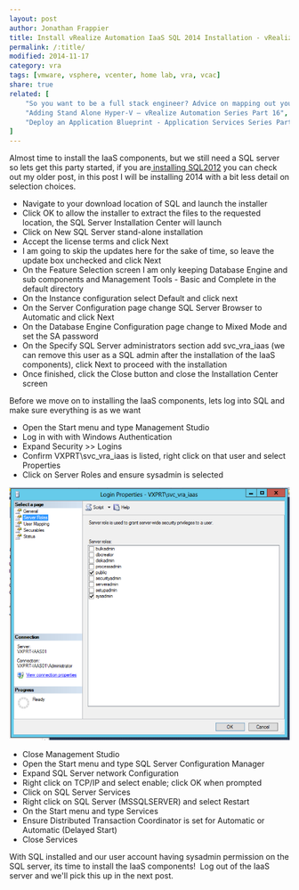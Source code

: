 ```yaml
---
layout: post
author: Jonathan Frappier
title: Install vRealize Automation IaaS SQL 2014 Installation - vRealize Automation Series Part 5
permalink: /:title/
modified: 2014-11-17
category: vra
tags: [vmware, vsphere, vcenter, home lab, vra, vcac]
share: true
related: [
    "So you want to be a full stack engineer? Advice on mapping out your career", 
    "Adding Stand Alone Hyper-V – vRealize Automation Series Part 16", 
    "Deploy an Application Blueprint - Application Services Series Part 5"
]
---
```


Almost time to install the IaaS components, but we still need a SQL server so lets get this party started, if you are<a title="How to install Microsoft SQL Server 2012" href="http://www.virtxpert.com/how-to-install-microsoft-sql-server-2012/"> installing SQL2012</a> you can check out my older post, in this post I will be installing 2014 with a bit less detail on selection choices.
<ul>
	<li>Navigate to your download location of SQL and launch the installer</li>
	<li>Click OK to allow the installer to extract the files to the requested location, the SQL Server Installation Center will launch</li>
	<li>Click on New SQL Server stand-alone installation</li>
	<li>Accept the license terms and click Next</li>
	<li>I am going to skip the updates here for the sake of time, so leave the update box unchecked and click Next</li>
	<li>On the Feature Selection screen I am only keeping Database Engine and sub components and Management Tools - Basic and Complete in the default directory</li>
	<li>On the Instance configuration select Default and click next</li>
	<li>On the Server Configuration page change SQL Server Browser to Automatic and click Next</li>
	<li>On the Database Engine Configuration page change to Mixed Mode and set the SA password</li>
	<li>On the Specify SQL Server administrators section add svc_vra_iaas (we can remove this user as a SQL admin after the installation of the IaaS components), click Next to proceed with the installation</li>
	<li>Once finished, click the Close button and close the Installation Center screen</li>
</ul>
Before we move on to installing the IaaS components, lets log into SQL and make sure everything is as we want
<ul>
	<li>Open the Start menu and type Management Studio</li>
	<li>Log in with with Windows Authentication</li>
	<li>Expand Security &gt;&gt; Logins</li>
	<li>Confirm VXPRT\svc_vra_iaas is listed, right click on that user and select Properties</li>
	<li>Click on Server Roles and ensure sysadmin is selected</li>
</ul>

<img src="/images/fulls/sql-svc_vra_iaas-permission.png" class="fit image">
<ul>
	<li>Close Management Studio</li>
	<li>Open the Start menu and type SQL Server Configuration Manager</li>
	<li>Expand SQL Server network Configuration</li>
	<li>Right click on TCP/IP and select enable; click OK when prompted</li>
	<li>Click on SQL Server Services</li>
	<li>Right click on SQL Server (MSSQLSERVER) and select Restart</li>
	<li>On the Start menu and type Services</li>
	<li>Ensure Distributed Transaction Coordinator is set for Automatic or Automatic (Delayed Start)</li>
	<li>Close Services</li>
</ul>
With SQL installed and our user account having sysadmin permission on the SQL server, its time to install the IaaS components!  Log out of the IaaS server and we'll pick this up in the next post.
